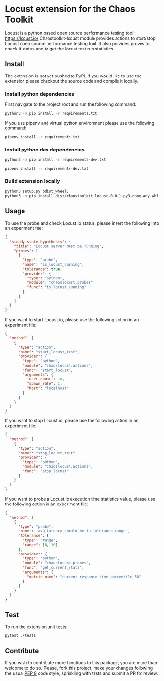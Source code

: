 # Locust extension for the Chaos Toolkit

Locust is a python based open source performance testing tool:
https://locust.io/
Chaostoolkit-locust module provides actions to start/stop Locust open source performance testing tool.
It also provides proves to check it status and to get the locust test run statistics.

## Install

The extension is not yet pushed to PyPi. If you would like to use the extension please
checkout the source code and compile it locally.


### Install python dependencies
First navigate to the project root and run the following command:
```bash
python3 -m pip install -r requirements.txt
```

If you use pipenv and virtual python environment please use the following command:
```bash
pipenv install -r requirements.txt
```

### Install python dev dependencies
```bash
python3 -m pip install -r requirements-dev.txt
```

```bash
pipenv install -r requirements-dev.txt
```

### Build extension locally

```bash
python3 setup.py bdist_wheel;
python3 -m pip install dist/chaostoolkit_locust-0.0.1-py3-none-any.whl
```

## Usage

To use the probe and check Locust.io status, please insert the following into an experiment file:
```json
{
  "steady-state-hypothesis": {
    "title": "Locust server must be running",
    "probes": [
      {
        "type": "probe",
        "name": "is_locust_running",
        "tolerance": true,
        "provider": {
          "type": "python",
          "module": "chaoslocust.probes",
          "func": "is_locust_running"
        }
      }
    ]
  }
}
```
If you want to start Locust.io, please use the following action in an experiment file:
```json
{
  "method": [
    {
      "type": "action",
      "name": "start_locust_test",
      "provider": {
        "type": "python",
        "module": "chaoslocust.actions",
        "func": "start_locust",
        "arguments": {
          "user_count": 10,
          "spawn_rate": 1,
          "host": "localhost"
        }
      }
    }
  ]
}
```
If you want to stop Locust.io, please use the following action in an experiment file:
```json
{
  "method": [
    {
      "type": "action",
      "name": "stop_locust_test",
      "provider": {
        "type": "python",
        "module": "chaoslocust.actions",
        "func": "stop_locust"
      }
    }
  ]
}
```
If you want to probe a Locust.io execution time statistics value, please use the following action in an experiment file:
```json
{
  "method": [
    {
      "type": "probe",
      "name": "avg_latency_should_be_in_tolerance_range",
      "tolerance": {
        "type": "range",
        "range": [0, 10]
      },
      "provider": {
        "type": "python",
        "module": "chaoslocust.probes",
        "func": "get_current_stats",
        "arguments": {
          "metric_name": "current_response_time_percentile_50"
        }
      }
    }
  ]
}
```
## Test

To run the extension unit tests:

```bash
pytest ./tests
```


## Contribute

If you wish to contribute more functions to this package, you are more than
welcome to do so. Please, fork this project, make your changes following the
usual [PEP 8][pep8] code style, sprinkling with tests and submit a PR for
review.

[pep8]: https://pycodestyle.readthedocs.io/en/latest/